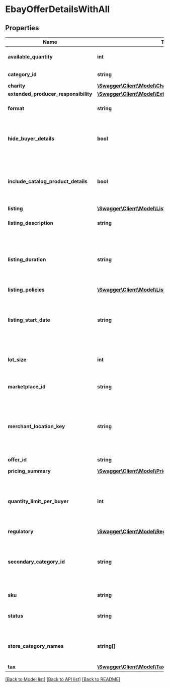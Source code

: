 # EbayOfferDetailsWithAll

## Properties
Name | Type | Description | Notes
------------ | ------------- | ------------- | -------------
**available_quantity** | **int** | This integer value indicates the quantity of the inventory item (specified by the &lt;strong&gt;sku&lt;/strong&gt; value) that will be available for purchase by buyers shopping on the eBay site specified in the &lt;strong&gt;marketplaceId&lt;/strong&gt; field. | [optional] 
**category_id** | **string** | The unique identifier of the primary eBay category that the inventory item is listed under. This field is always returned for published offers, but is only returned if set for unpublished offers. | [optional] 
**charity** | [**\Swagger\Client\Model\Charity**](Charity.md) |  | [optional] 
**extended_producer_responsibility** | [**\Swagger\Client\Model\ExtendedProducerResponsibility**](ExtendedProducerResponsibility.md) |  | [optional] 
**format** | **string** | This enumerated value indicates the listing format of the offer. For implementation help, refer to &lt;a href&#x3D;&#x27;https://developer.ebay.com/api-docs/sell/inventory/types/slr:FormatTypeEnum&#x27;&gt;eBay API documentation&lt;/a&gt; | [optional] 
**hide_buyer_details** | **bool** | This field is returned as &lt;code&gt;true&lt;/code&gt; if the private listing feature has been enabled for the offer. Sellers may want to use this feature when they believe that a listing&#x27;s potential bidders/buyers would not want their obfuscated user IDs (and feedback scores) exposed to other users. &lt;br&gt;&lt;br&gt;This field is always returned even if not explicitly set in the offer. It defaults to &lt;code&gt;false&lt;/code&gt;, so will get returned as &lt;code&gt;false&lt;/code&gt; if seller does not set this feature with a &#x27;Create&#x27; or &#x27;Update&#x27; offer method. | [optional] 
**include_catalog_product_details** | **bool** | This field indicates whether or not eBay product catalog details are applied to a listing. A value of &lt;code&gt;true&lt;/code&gt; indicates the listing corresponds to the eBay product associated with the provided product identifier. The product identifier is provided in &lt;strong&gt;createOrReplaceInventoryItem&lt;/strong&gt;.&lt;p&gt;&lt;span class&#x3D;\&quot;tablenote\&quot;&gt;&lt;strong&gt;Note:&lt;/strong&gt; Though the &lt;strong&gt;includeCatalogProductDetails&lt;/strong&gt; parameter is not required to be submitted in the request, the parameter defaults to &#x27;true&#x27; if omitted.&lt;/span&gt;&lt;/p&gt; | [optional] 
**listing** | [**\Swagger\Client\Model\ListingDetails**](ListingDetails.md) |  | [optional] 
**listing_description** | **string** | The description of the eBay listing that is part of the unpublished or published offer. This field is always returned for published offers, but is only returned if set for unpublished offers.&lt;br&gt;&lt;br&gt;&lt;strong&gt;Max Length&lt;/strong&gt;: 500000 (which includes HTML markup/tags) | [optional] 
**listing_duration** | **string** | This field indicates the number of days that the listing will be active.&lt;br&gt;&lt;br&gt;This field is returned for both auction and fixed-price listings; however, the value returned for fixed-price listings will always be &lt;code&gt;GTC&lt;/code&gt;. The GTC (Good &#x27;Til Cancelled) listings are automatically renewed each calendar month until the seller decides to end the listing.&lt;br&gt;&lt;br&gt;&lt;span class&#x3D;\&quot;tablenote\&quot;&gt; &lt;strong&gt;Note:&lt;/strong&gt; If the listing duration expires for an auction offer, the listing then becomes available as a fixed-price offer and will be GTC.&lt;/span&gt; For implementation help, refer to &lt;a href&#x3D;&#x27;https://developer.ebay.com/api-docs/sell/inventory/types/slr:ListingDurationEnum&#x27;&gt;eBay API documentation&lt;/a&gt; | [optional] 
**listing_policies** | [**\Swagger\Client\Model\ListingPolicies**](ListingPolicies.md) |  | [optional] 
**listing_start_date** | **string** | This timestamp is the date/time (in UTC format) that the seller set for the scheduled listing. With the scheduled listing feature, the seller can set a time in the future that the listing will become active, instead of the listing becoming active immediately after a &lt;strong&gt;publishOffer&lt;/strong&gt; call.&lt;br&gt;&lt;br&gt;For example: 2023-05-30T19:08:00Z.&lt;br&gt;&lt;br&gt;Scheduled listings do not always start at the exact date/time specified by the seller, but the date/time of the timestamp returned in &lt;strong&gt;getOffer&lt;/strong&gt;/&lt;strong&gt;getOffers&lt;/strong&gt; will be the same as the timestamp passed into a &#x27;Create&#x27; or &#x27;Update&#x27; offer call. &lt;br&gt;&lt;br&gt;This field is returned if set for an offer. | [optional] 
**lot_size** | **int** | This field is only applicable and returned if the listing is a lot listing. A lot listing is a listing that has multiple quantity of the same product. An example would be a set of four identical car tires. The integer value in this field is the number of identical items being sold through the lot listing. | [optional] 
**marketplace_id** | **string** | This enumeration value is the unique identifier of the eBay site on which the offer is available, or will be made available. For implementation help, refer to &lt;a href&#x3D;&#x27;https://developer.ebay.com/api-docs/sell/inventory/types/slr:MarketplaceEnum&#x27;&gt;eBay API documentation&lt;/a&gt; | [optional] 
**merchant_location_key** | **string** | The unique identifier of the inventory location. This identifier is set up by the merchant when the inventory location is first created with the &lt;strong&gt;createInventoryLocation&lt;/strong&gt; call. Once this value is set for an inventory location, it can not be modified. To get more information about this inventory location, the &lt;a href&#x3D;\&quot;/api-docs/sell/inventory/resources/location/methods/getInventoryLocation\&quot; target&#x3D;\&quot;_blank \&quot;&gt;getInventoryLocation&lt;/a&gt; method can be used, passing in this value at the end of the call URI.&lt;br&gt;&lt;br&gt;This field is always returned for published offers, but is only returned if set for unpublished offers.&lt;br&gt;&lt;br&gt;&lt;b&gt;Max length&lt;/b&gt;: 36 | [optional] 
**offer_id** | **string** | The unique identifier of the offer. This identifier is used in many offer-related calls, and it is also used in the &lt;strong&gt;bulkUpdatePriceQuantity&lt;/strong&gt; call. | [optional] 
**pricing_summary** | [**\Swagger\Client\Model\PricingSummary**](PricingSummary.md) |  | [optional] 
**quantity_limit_per_buyer** | **int** | This field is only applicable and set if the seller wishes to set a restriction on the purchase quantity of an inventory item per seller. If this field is set by the seller for the offer, then each distinct buyer may purchase up to, but not exceed the quantity in this field. So, if this field&#x27;s value is &lt;code&gt;5&lt;/code&gt;, each buyer may purchase a quantity of the inventory item between one and five, and the purchases can occur in one multiple-quantity purchase, or over multiple transactions. If a buyer attempts to purchase one or more of these products, and the cumulative quantity will take the buyer beyond the quantity limit, that buyer will be blocked from that purchase.&lt;br&gt; | [optional] 
**regulatory** | [**\Swagger\Client\Model\Regulatory**](Regulatory.md) |  | [optional] 
**secondary_category_id** | **string** | The unique identifier for a secondary category. This field is applicable if the seller decides to list the item under two categories. Sellers can use the &lt;a href&#x3D;\&quot;/api-docs/commerce/taxonomy/resources/category_tree/methods/getCategorySuggestions\&quot; target&#x3D;\&quot;_blank\&quot;&gt;getCategorySuggestions&lt;/a&gt; method of the Taxonomy API to retrieve suggested category ID values. A fee may be charged when adding a secondary category to a listing. &lt;br&gt;&lt;br&gt;&lt;span class&#x3D;\&quot;tablenote\&quot;&gt;&lt;strong&gt;Note:&lt;/strong&gt; You cannot list &lt;strong&gt;US eBay Motors&lt;/strong&gt; vehicles in two categories. However, you can list &lt;strong&gt;Parts &amp; Accessories&lt;/strong&gt; in two categories.&lt;/span&gt; | [optional] 
**sku** | **string** | This is the seller-defined SKU value of the product in the offer.&lt;br&gt;&lt;br&gt;&lt;strong&gt;Max Length&lt;/strong&gt;: 50 &lt;br&gt; | [optional] 
**status** | **string** | The enumeration value in this field specifies the status of the offer - either &lt;code&gt;PUBLISHED&lt;/code&gt; or &lt;code&gt;UNPUBLISHED&lt;/code&gt;. For implementation help, refer to &lt;a href&#x3D;&#x27;https://developer.ebay.com/api-docs/sell/inventory/types/slr:OfferStatusEnum&#x27;&gt;eBay API documentation&lt;/a&gt; | [optional] 
**store_category_names** | **string[]** | This container is returned if the seller chose to place the inventory item into one or two eBay store categories that the seller has set up for their eBay store. The string value(s) in this container will be the full path(s) to the eBay store categories, as shown below:&lt;br&gt; &lt;pre&gt;&lt;code&gt;\&quot;storeCategoryNames\&quot;: [&lt;br&gt; \&quot;/Fashion/Men/Shirts\&quot;, &lt;br&gt; \&quot;/Fashion/Men/Accessories\&quot; ], &lt;/pre&gt;&lt;/code&gt; | [optional] 
**tax** | [**\Swagger\Client\Model\Tax**](Tax.md) |  | [optional] 

[[Back to Model list]](../../README.md#documentation-for-models) [[Back to API list]](../../README.md#documentation-for-api-endpoints) [[Back to README]](../../README.md)

